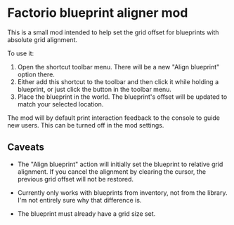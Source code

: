 Factorio blueprint aligner mod
===

This is a small mod intended to help set the grid offset
for blueprints with absolute grid alignment.

To use it:

 1. Open the shortcut toolbar menu. There will be a new "Align blueprint" option there.
 2. Either add this shortcut to the toolbar and then click it while holding a blueprint,
    or just click the button in the toolbar menu.
 3. Place the blueprint in the world.
    The blueprint's offset will be updated to match your selected location.

The mod will by default print interaction feedback to the console to guide new users.
This can be turned off in the mod settings.


Caveats
---

- The "Align blueprint" action will initially set the blueprint to relative grid alignment.
  If you cancel the alignment by clearing the cursor, the previous grid offset will not be restored.

- Currently only works with blueprints from inventory, not from the library.
  I'm not entirely sure why that difference is.

- The blueprint must already have a grid size set.
